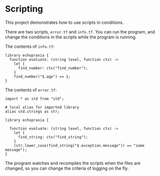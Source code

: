 # Scripting

This project demonstrates how to use scripts in conditions. 

There are two scripts, `error.tf` and `info.tf`.  You can run the program, and change the conditions in the scripts while the program is running. 

The contents of `info.tf`:

```
library echopraxia {
  function evaluate: (string level, function ctx) ->
    let {
      find_number: ctx("find_number");
    }
    find_number("$.age") == 1;
}
```

The contents of `error.tf`:

```
import * as std from "std";

# local alias for imported library
alias std.strings as str;

library echopraxia {

  function evaluate: (string level, function ctx) ->
    let {
      find_string: ctx("find_string");
    }
    (str.lower_case(find_string("$.exception.message")) == "some message");
}
```

The program watches and recompiles the scripts when the files are changed, so you can change the criteria of logging on the fly.